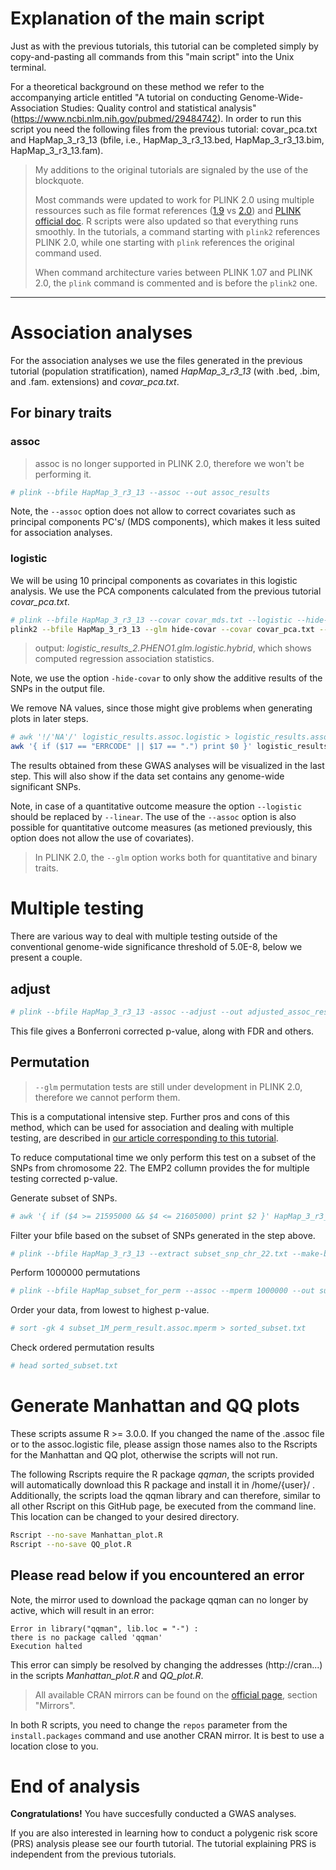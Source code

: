 # Explanation of the main script
Just as with the previous tutorials, this tutorial can be completed simply by copy-and-pasting all commands from this "main script" into the Unix terminal.

For a theoretical background on these method we refer to the accompanying article entitled "A tutorial on conducting Genome-Wide-Association Studies: Quality control and statistical analysis" (https://www.ncbi.nlm.nih.gov/pubmed/29484742).
In order to run this script you need the following files from the previous tutorial: covar_pca.txt and HapMap_3_r3_13 (bfile, i.e., HapMap_3_r3_13.bed, HapMap_3_r3_13.bim, HapMap_3_r3_13.fam).

> My additions to the original tutorials are signaled by the use of the blockquote.
>
> Most commands were updated to work for PLINK 2.0 using multiple ressources such as file format references ([1.9](https://www.cog-genomics.org/plink/1.9/formats) vs [2.0](https://www.cog-genomics.org/plink/2.0/formats)) and [PLINK official doc](https://plink.readthedocs.io/en/latest/GWAS/). R scripts were also updated so that everything runs smoothly. In the tutorials, a command starting with `plink2` references PLINK 2.0, while one starting with `plink` references the original command used.
>
> When command architecture varies between PLINK 1.07 and PLINK 2.0, the `plink` command is commented and is before the `plink2` one.

---

# Association analyses

For the association analyses we use the files generated in the previous tutorial (population stratification), named *HapMap_3_r3_13* (with .bed, .bim, and .fam. extensions) and *covar_pca.txt*.

## For binary traits

### assoc
> assoc is no longer supported in PLINK 2.0, therefore we won't be performing it.
```bash
# plink --bfile HapMap_3_r3_13 --assoc --out assoc_results
```
Note, the `--assoc` option does not allow to correct covariates such as principal components PC's/ (MDS components), which makes it less suited for association analyses.

### logistic 
We will be using 10 principal components as covariates in this logistic analysis. We use the PCA components calculated from the previous tutorial *covar_pca.txt*.
```bash
# plink --bfile HapMap_3_r3_13 --covar covar_mds.txt --logistic --hide-covar --out logistic_results
plink2 --bfile HapMap_3_r3_13 --glm hide-covar --covar covar_pca.txt --out logistic_results
```
> output: *logistic_results_2.PHENO1.glm.logistic.hybrid*, which shows computed regression association statistics.

Note, we use the option `-hide-covar` to only show the additive results of the SNPs in the output file.

We remove NA values, since those might give problems when generating plots in later steps.
```bash
# awk '!/'NA'/' logistic_results.assoc.logistic > logistic_results.assoc_2.logistic
awk '{ if ($17 == "ERRCODE" || $17 == ".") print $0 }' logistic_results.PHENO1.glm.logistic.hybrid > logistic_results_2.PHENO1.glm.logistic.hybrid
```

The results obtained from these GWAS analyses will be visualized in the last step. This will also show if the data set contains any genome-wide significant SNPs.

Note, in case of a quantitative outcome measure the option `--logistic` should be replaced by `--linear`. The use of the `--assoc` option is also possible for quantitative outcome measures (as metioned previously, this option does not allow the use of covariates).

> In PLINK 2.0, the `--glm` option works both for quantitative and binary traits.

# Multiple testing
There are various way to deal with multiple testing outside of the conventional genome-wide significance threshold of 5.0E-8, below we present a couple.

## adjust
```bash
# plink --bfile HapMap_3_r3_13 -assoc --adjust --out adjusted_assoc_results
```
This file gives a Bonferroni corrected p-value, along with FDR and others.

## Permutation

> `--glm` permutation tests are still under development in PLINK 2.0, therefore we cannot perform them.

This is a computational intensive step. Further pros and cons of this method, which can be used for association and dealing with multiple testing, are described in [our article corresponding to this tutorial](https://www.ncbi.nlm.nih.gov/pubmed/29484742).

To reduce computational time we only perform this test on a subset of the SNPs from chromosome 22.
The EMP2 collumn provides the for multiple testing corrected p-value.

Generate subset of SNPs.
```bash
# awk '{ if ($4 >= 21595000 && $4 <= 21605000) print $2 }' HapMap_3_r3_13.bim > subset_snp_chr_22.txt
```

Filter your bfile based on the subset of SNPs generated in the step above.
```bash
# plink --bfile HapMap_3_r3_13 --extract subset_snp_chr_22.txt --make-bed --out HapMap_subset_for_perm
```

Perform 1000000 permutations
```bash
# plink --bfile HapMap_subset_for_perm --assoc --mperm 1000000 --out subset_1M_perm_result
```

Order your data, from lowest to highest p-value.
```bash
# sort -gk 4 subset_1M_perm_result.assoc.mperm > sorted_subset.txt
```
Check ordered permutation results
```bash
# head sorted_subset.txt
```

# Generate Manhattan and QQ plots

These scripts assume R >= 3.0.0.
If you changed the name of the .assoc file or to the assoc.logistic file, please assign those names also to the Rscripts for the Manhattan and QQ plot, otherwise the scripts will not run.

The following Rscripts require the R package *qqman*, the scripts provided will automatically download this R package and install it in /home/{user}/ . Additionally, the scripts load the qqman library and can therefore, similar to all other Rscript on this GitHub page, be executed from the command line. This location can be changed to your desired directory.

```bash
Rscript --no-save Manhattan_plot.R
Rscript --no-save QQ_plot.R
```

## Please read below if you encountered an error
Note, the mirror used to download the package qqman can no longer by active, which will result in an error:
```text
Error in library("qqman", lib.loc = "-") :
there is no package called 'qqman'
Execution halted
```

This error can simply be resolved by changing the addresses (http://cran...) in the scripts *Manhattan_plot.R* and *QQ_plot.R*.

> All available CRAN mirrors can be found on the [official page](https://cran.r-project.org/), section "Mirrors".

In both R scripts, you need to change the `repos` parameter from the `install.packages` command and use another CRAN mirror. It is best to use a location close to you.

# End of analysis
**Congratulations!** You have succesfully conducted a GWAS analyses.

If you are also interested in learning how to conduct a polygenic risk score (PRS) analysis please see our fourth tutorial.
The tutorial explaining PRS is independent from the previous tutorials.
